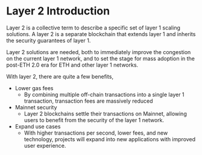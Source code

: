 # Layer 2 Introduction

Layer 2 is a collective term to describe a specific set of layer 1 scaling solutions. A layer 2 is a separate blockchain that extends layer 1 and inherits the security guarantees of layer 1.

Layer 2 solutions are needed, both to immediately improve the congestion on the current layer 1 network, and to set the stage for mass adoption in the post-ETH 2.0 era for ETH and other layer 1 networks.

With layer 2, there are quite a few benefits,

- Lower gas fees
    - By combining multiple off-chain transactions into a single layer 1 transaction, transaction fees are massively reduced
- Mainnet security
    - Layer 2 blockchains settle their transactions on Mainnet, allowing users to benefit from the security of the layer 1 network.
- Expand use cases
    - With higher transactions per second, lower fees, and new technology, projects will expand into new applications with improved user experience.
